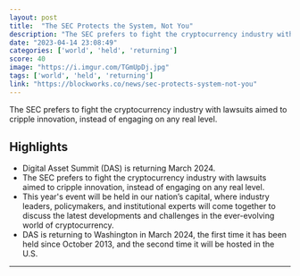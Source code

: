 ```yaml
---
layout: post
title:  "The SEC Protects the System, Not You"
description: "The SEC prefers to fight the cryptocurrency industry with lawsuits aimed to cripple innovation, instead of engaging on any real level."
date: "2023-04-14 23:08:49"
categories: ['world', 'held', 'returning']
score: 40
image: "https://i.imgur.com/TGmUpDj.jpg"
tags: ['world', 'held', 'returning']
link: "https://blockworks.co/news/sec-protects-system-not-you"
---
```


The SEC prefers to fight the cryptocurrency industry with lawsuits aimed to cripple innovation, instead of engaging on any real level.

## Highlights

- Digital Asset Summit (DAS) is returning March 2024.
- The SEC prefers to fight the cryptocurrency industry with lawsuits aimed to cripple innovation, instead of engaging on any real level.
- This year's event will be held in our nation’s capital, where industry leaders, policymakers, and institutional experts will come together to discuss the latest developments and challenges in the ever-evolving world of cryptocurrency.
- DAS is returning to Washington in March 2024, the first time it has been held since October 2013, and the second time it will be hosted in the U.S.

---
